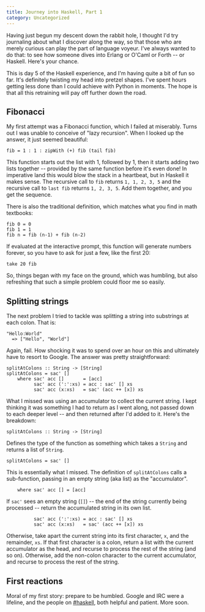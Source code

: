 ```yaml
---
title: Journey into Haskell, Part 1
category: Uncategorized
---
```


Having just begun my descent down the rabbit hole, I thought I'd try journaling about what I discover along the way, so that those who are merely curious can play the part of language voyeur.  I've always wanted to do that: to see how someone dives into Erlang or O'Caml or Forth -- or Haskell.  Here's your chance.

<!--more-->
This is day 5 of the Haskell experience, and I'm having quite a bit of fun so far.  It's definitely twisting my head into pretzel shapes.  I've spent hours getting less done than I could achieve with Python in moments.  The hope is that all this retraining will pay off further down the road.

## Fibonacci

My first attempt was a Fibonacci function, which I failed at miserably.  Turns out I was unable to conceive of "lazy recursion".  When I looked up the answer, it just seemed beautiful:

    fib = 1 : 1 : zipWith (+) fib (tail fib)

This function starts out the list with 1, followed by 1, then it starts adding two lists together -- provided by the same function before it's even done!  In imperative land this would blow the stack in a heartbeat, but in Haskell it makes sense.  The recursive call to `fib` returns `1, 1, 2, 3, 5` and the recursive call to `last fib` returns `1, 2, 3, 5`.  Add them together, and you get the sequence.

There is also the traditional definition, which matches what you find in math textbooks:

    fib 0 = 0
    fib 1 = 1
    fib n = fib (n-1) + fib (n-2)

If evaluated at the interactive prompt, this function will generate numbers forever, so you have to ask for just a few, like the first 20:

    take 20 fib

So, things began with my face on the ground, which was humbling, but also refreshing that such a simple problem could floor me so easily.

## Splitting strings

The next problem I tried to tackle was splitting a string into substrings at each colon.  That is:

    "Hello:World"
      => ["Hello", "World"]

Again, fail.  How shocking it was to spend over an hour on this and ultimately have to resort to Google.  The answer was pretty straightforward:

    splitAtColons :: String -> [String]
    splitAtColons = sac' []
        where sac' acc []       = [acc]
              sac' acc (':':xs) = acc : sac' [] xs
              sac' acc (x:xs)   = sac' (acc ++ [x]) xs

What I missed was using an accumulator to collect the current string.  I kept thinking it was something I had to return as I went along, not passed down to each deeper level -- and then returned after I'd added to it.  Here's the breakdown:

    splitAtColons :: String -> [String]

Defines the type of the function as something which takes a `String` and returns a list of `String`.

    splitAtColons = sac' []

This is essentially what I missed.  The definition of `splitAtColons` calls a sub-function, passing in an empty string (aka list) as the "accumulator".

        where sac' acc [] = [acc]

If `sac'` sees an empty string (`[]`) -- the end of the string currently being processed -- return the accumulated string in its own list.

              sac' acc (':':xs) = acc : sac' [] xs
              sac' acc (x:xs)   = sac' (acc ++ [x]) xs

Otherwise, take apart the current string into its first character, `x`, and the remainder, `xs`.  If that first character is a colon, return a list with the current accumulator as the head, and recurse to process the rest of the string (and so on).  Otherwise, add the non-colon character to the current accumulator, and recurse to process the rest of the string.

## First reactions

Moral of my first story: prepare to be humbled.  Google and IRC were a lifeline, and the people on [#haskell](irc://irc.freenode.net/haskell), both helpful and patient.  More soon.

